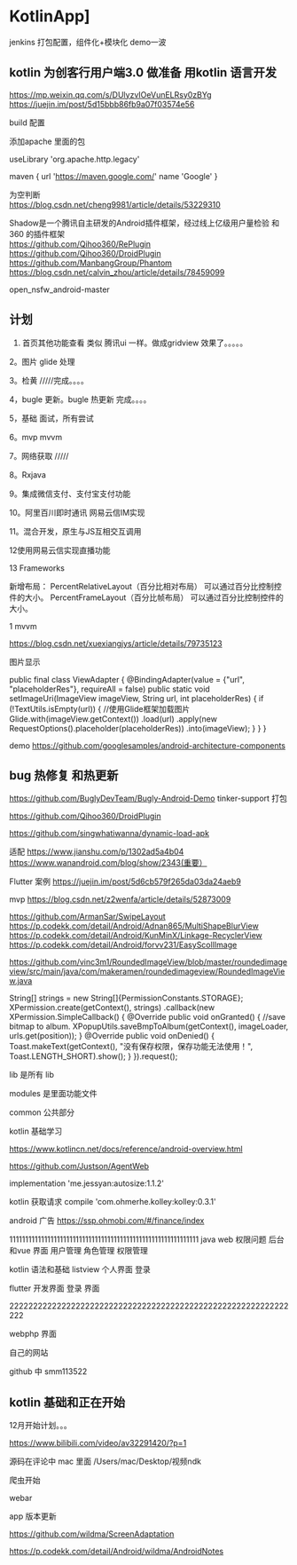 # KotlinApp]
jenkins 打包配置，组件化+模块化 demo一波
[]()

## kotlin 为创客行用户端3.0 做准备 用kotlin 语言开发

https://mp.weixin.qq.com/s/DUlyzvIOeVunELRsy0zBYg
https://juejin.im/post/5d15bbb86fb9a07f03574e56

build 配置

添加apache 里面的包

useLibrary 'org.apache.http.legacy'

maven {
    url 'https://maven.google.com/'
    name 'Google'
}
    
为空判断    
https://blog.csdn.net/cheng9981/article/details/53229310
    

Shadow是一个腾讯自主研发的Android插件框架，经过线上亿级用户量检验
和360 的插件框架    
https://github.com/Qihoo360/RePlugin
https://github.com/Qihoo360/DroidPlugin
https://github.com/ManbangGroup/Phantom
https://blog.csdn.net/calvin_zhou/article/details/78459099

open_nsfw_android-master

## 计划

1. 首页其他功能查看 类似 腾讯ui 一样。做成gridview 效果了。。。。。

2。图片 glide 处理  

3。检黄 /////完成。。。。


4，bugle 更新。bugle 热更新 完成。。。。

5，基础 面试，所有尝试  

6。mvp      mvvm

7。网络获取 /////

8。Rxjava

9。集成微信支付、支付宝支付功能

10。阿里百川即时通讯  网易云信IM实现

11。混合开发，原生与JS互相交互调用

12使用网易云信实现直播功能


13 Frameworks



新增布局：
PercentRelativeLayout（百分比相对布局）
可以通过百分比控制控件的大小。
PercentFrameLayout（百分比帧布局）
可以通过百分比控制控件的大小。

1
mvvm

https://blog.csdn.net/xuexiangjys/article/details/79735123

图片显示


<ImageView
    android:layout_width="280dp"
    android:layout_height="140dp"
    android:src="@mipmap/ic_launcher"
    binding:url="@{viewModel.entity.img}"
    binding:placeholderRes="@{R.mipmap.ic_launcher_round}"
    />
                
                
public final class ViewAdapter {
    @BindingAdapter(value = {"url", "placeholderRes"}, requireAll = false)
    public static void setImageUri(ImageView imageView, String url, int placeholderRes) {
        if (!TextUtils.isEmpty(url)) {
            //使用Glide框架加载图片
            Glide.with(imageView.getContext())
                    .load(url)
                    .apply(new RequestOptions().placeholder(placeholderRes))
                    .into(imageView);
        }
    }
}



demo
https://github.com/googlesamples/android-architecture-components


## bug 热修复 和热更新
https://github.com/BuglyDevTeam/Bugly-Android-Demo
tinker-support 打包

https://github.com/Qihoo360/DroidPlugin

https://github.com/singwhatiwanna/dynamic-load-apk


适配
https://www.jianshu.com/p/1302ad5a4b04
https://www.wanandroid.com/blog/show/2343(重要）

Flutter 案例
https://juejin.im/post/5d6cb579f265da03da24aeb9

mvp
https://blog.csdn.net/z2wenfa/article/details/52873009



https://github.com/ArmanSar/SwipeLayout
https://p.codekk.com/detail/Android/Adnan865/MultiShapeBlurView
https://p.codekk.com/detail/Android/KunMinX/Linkage-RecyclerView
https://p.codekk.com/detail/Android/forvv231/EasyScollImage

https://github.com/vinc3m1/RoundedImageView/blob/master/roundedimageview/src/main/java/com/makeramen/roundedimageview/RoundedImageView.java



String[] strings = new String[]{PermissionConstants.STORAGE};
XPermission.create(getContext(), strings)
    .callback(new XPermission.SimpleCallback() {
        @Override
        public void onGranted() {
            //save bitmap to album.
            XPopupUtils.saveBmpToAlbum(getContext(), imageLoader, urls.get(position));
        }
        @Override
        public void onDenied() {
            Toast.makeText(getContext(), "没有保存权限，保存功能无法使用！", Toast.LENGTH_SHORT).show();
        }
    }).request();                           
                    
                    
lib 是所有 lib 

modules 是里面功能文件   

common 公共部分     

kotlin 基础学习

https://www.kotlincn.net/docs/reference/android-overview.html


https://github.com/Justson/AgentWeb

implementation 'me.jessyan:autosize:1.1.2'

kotlin 获取请求
compile 'com.ohmerhe.kolley:kolley:0.3.1'

android 广告
https://ssp.ohmobi.com/#/finance/index



111111111111111111111111111111111111111111111111111111111111
java web 权限问题  后台和vue 界面
用户管理
角色管理
权限管理

kotlin 语法和基础
listview
个人界面
登录

flutter 开发界面
登录
界面

22222222222222222222222222222222222222222222222222222222222222

webphp 界面

自己的网站

github 中 smm113522



## kotlin 基础和正在开始

12月开始计划。。。

https://www.bilibili.com/video/av32291420/?p=1

源码在评论中
mac 里面
/Users/mac/Desktop/视频ndk



爬虫开始

webar


app 版本更新


https://github.com/wildma/ScreenAdaptation

https://p.codekk.com/detail/Android/wildma/AndroidNotes





